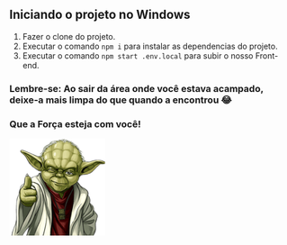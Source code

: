 ## Iniciando o projeto no Windows

1. Fazer o clone do projeto.
2. Executar o comando ```npm i``` para instalar as dependencias do projeto.
3. Executar o comando ```npm start .env.local``` para subir o nosso Front-end.

### Lembre-se: Ao sair da área onde você estava acampado, deixe-a mais limpa do que quando a encontrou 😂

### Que a Força esteja com você! 
![picture](./src/assets/readme/yoda.png)